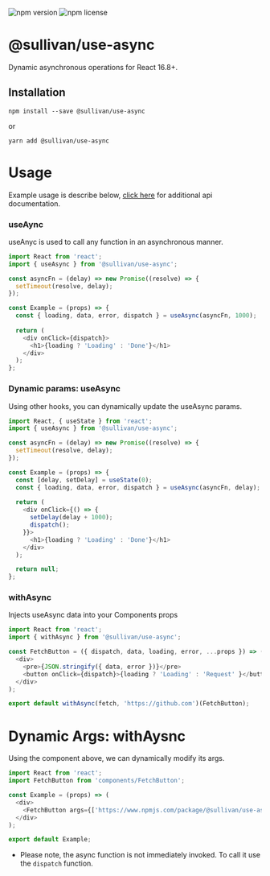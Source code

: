 ![npm version](https://img.shields.io/npm/v/@sullivan/use-async.svg) ![npm license](https://img.shields.io/npm/l/@sullivan/use-async.svg)

# @sullivan/use-async
Dynamic asynchronous operations for React 16.8+. 

## Installation
```
npm install --save @sullivan/use-async
```
or
```
yarn add @sullivan/use-async
```


# Usage
Example usage is describe below, [click here](https://github.com/icarus-sullivan/react-use-async/blob/master/DOCUMENTATION.md) for additional api documentation.  

### useAync
useAnyc is used to call any function in an asynchronous manner. 
```javascript
import React from 'react';
import { useAsync } from '@sullivan/use-async';

const asyncFn = (delay) => new Promise((resolve) => {
  setTimeout(resolve, delay); 
});

const Example = (props) => {
  const { loading, data, error, dispatch } = useAsync(asyncFn, 1000);
  
  return (
    <div onClick={dispatch}>
      <h1>{loading ? 'Loading' : 'Done'}</h1>
    </div>
  );
};
```

### Dynamic params: useAsync
Using other hooks, you can dynamically update the useAsync params.  
```javascript
import React, { useState } from 'react';
import { useAsync } from '@sullivan/use-async';

const asyncFn = (delay) => new Promise((resolve) => {
  setTimeout(resolve, delay); 
});

const Example = (props) => {
  const [delay, setDelay] = useState(0);
  const { loading, data, error, dispatch } = useAsync(asyncFn, delay);
  
  return (
    <div onClick={() => {
      setDelay(delay + 1000);
      dispatch();
    }}>
      <h1>{loading ? 'Loading' : 'Done'}</h1>
    </div>
  );

  return null;
};
```

### withAsync
Injects useAsync data into your Components props

```javascript
import React from 'react';
import { withAsync } from '@sullivan/use-async';

const FetchButton = ({ dispatch, data, loading, error, ...props }) => (
  <div>
    <pre>{JSON.stringify({ data, error })}</pre>
    <button onClick={dispatch}>{loading ? 'Loading' : 'Request' }</button>
  </div>
);

export default withAsync(fetch, 'https://github.com')(FetchButton);

```
# Dynamic Args: withAysnc 
Using the component above, we can dynamically modify its args. 
```javascript
import React from 'react';
import FetchButton from 'components/FetchButton';

const Example = (props) => (
  <div>
    <FetchButton args={['https://www.npmjs.com/package/@sullivan/use-async']} />
  </div>
);

export default Example;

```

* Please note, the async function is not immediately invoked. To call it use the `dispatch` function. 